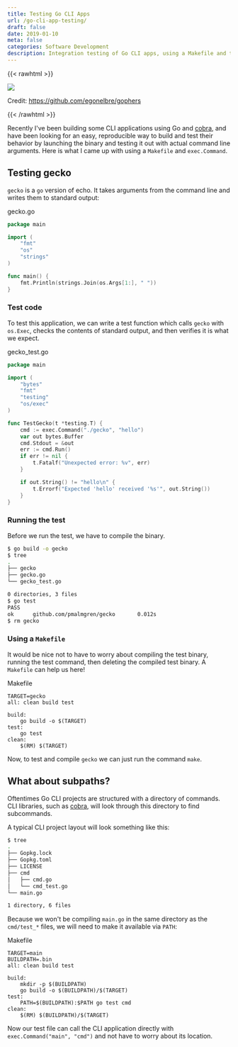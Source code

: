 ```yaml
---
title: Testing Go CLI Apps
url: /go-cli-app-testing/
draft: false
date: 2019-01-10
meta: false
categories: Software Development
description: Integration testing of Go CLI apps, using a Makefile and the Go test runner.
---
```


{{< rawhtml >}}
<div class="image-credit">
<img src="/gopher.svg"/>
<p>Credit: <a href="https://github.com/egonelbre/gophers">https://github.com/egonelbre/gophers</a></p>
</div>
{{< /rawhtml >}}

Recently I've been building some CLI applications using Go and [cobra](https://github.com/spf13/cobra), and have been looking for an easy, reproducible way to build and test their behavior by launching the binary and testing it out with actual command line arguments. Here is what I came up with using a `Makefile` and `exec.Command`.

## Testing gecko

`gecko` is a `go` version of echo. It takes arguments from the command line and writes them to standard output:

<span class="filename">gecko.go</span>
```go
package main

import (
    "fmt"
    "os"
    "strings"
)

func main() {
    fmt.Println(strings.Join(os.Args[1:], " "))
}
```

### Test code

To test this application, we can write a test function which calls `gecko` with `os.Exec`, checks the contents of standard output, and then verifies it is what we expect.

<span class="filename">gecko_test.go</span>
```go
package main

import (
    "bytes"
    "fmt"
    "testing"
    "os/exec"
)

func TestGecko(t *testing.T) {
    cmd := exec.Command("./gecko", "hello")
    var out bytes.Buffer
    cmd.Stdout = &out
    err := cmd.Run()
    if err != nil {
        t.Fatalf("Unexpected error: %v", err)
    }

    if out.String() != "hello\n" {
        t.Errorf("Expected 'hello' received '%s'", out.String())
    }
}
```

### Running the test

Before we run the test, we have to compile the binary.

```bash
$ go build -o gecko
$ tree
.
├── gecko
├── gecko.go
└── gecko_test.go

0 directories, 3 files
$ go test
PASS
ok      github.com/pmalmgren/gecko       0.012s
$ rm gecko
```

### Using a `Makefile`

It would be nice not to have to worry about compiling the test binary, running the test command, then deleting the compiled test binary. A `Makefile` can help us here!

<span class="filename">Makefile</span>
```make
TARGET=gecko
all: clean build test

build:
    go build -o $(TARGET)
test:
    go test
clean:
    $(RM) $(TARGET)
```

Now, to test and compile `gecko` we can just run the command `make`.

## What about subpaths?

Oftentimes Go CLI projects are structured with a directory of commands. CLI libraries, such as [cobra](https://github.com/spf13/cobra), will look through this directory to find subcommands.

A typical CLI project layout will look something like this:

```bash
$ tree
.
├── Gopkg.lock
├── Gopkg.toml
├── LICENSE
├── cmd
│   ├── cmd.go
│   └── cmd_test.go
└── main.go

1 directory, 6 files
```

Because we won't be compiling `main.go` in the same directory as the `cmd/test_*` files, we will need to make it available via `PATH`:

<span class="filename">Makefile</span>
```make
TARGET=main
BUILDPATH=.bin
all: clean build test

build:
    mkdir -p $(BUILDPATH)
    go build -o $(BUILDPATH)/$(TARGET)
test:
    PATH=$(BUILDPATH):$PATH go test cmd
clean:
    $(RM) $(BUILDPATH)/$(TARGET)
```

Now our test file can call the CLI application directly with `exec.Command("main", "cmd")` and not have to worry about its location.
